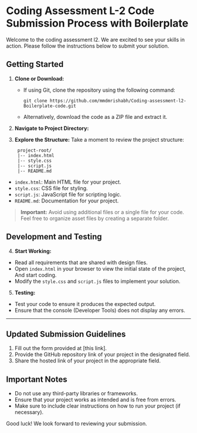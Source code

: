 # Coding Assessment L-2 Code Submission Process with Boilerplate

Welcome to the coding assessment l2. We are excited to see your skills in action. Please follow the instructions below to submit your solution.

## Getting Started

1. **Clone or Download:**
   - If using Git, clone the repository using the following command:
     ```
     git clone https://github.com/mmdmrishabh/Coding-assessment-l2-Boilerplate-code.git
     ```
   - Alternatively, download the code as a ZIP file and extract it.

2. **Navigate to Project Directory:**

3. **Explore the Structure:**
Take a moment to review the project structure:

        project-root/
        |-- index.html
        |-- style.css
        |-- script.js
        |-- README.md
- `index.html`: Main HTML file for your project.
- `style.css`: CSS file for styling.
- `script.js`: JavaScript file for scripting logic.
- `README.md`: Documentation for your project.
  
> **Important:** Avoid using additional files or a single file for your code. Feel free to organize asset files by creating a separate folder.

## Development and Testing

4. **Start Working:**
- Read all requirements that are shared with design files.
- Open `index.html` in your browser to view the initial state of the project, And start coding.
- Modify the `style.css` and `script.js` files to implement your solution.
5. **Testing:**
- Test your code to ensure it produces the expected output.
- Ensure that the console (Developer Tools) does not display any errors.


---
## Updated Submission Guidelines

1. Fill out the form provided at [this link].
2. Provide the GitHub repository link of your project in the designated field.
3. Share the hosted link of your project in the appropriate field.


## Important Notes

- Do not use any third-party libraries or frameworks.
- Ensure that your project works as intended and is free from errors.
- Make sure to include clear instructions on how to run your project (if necessary).

Good luck! We look forward to reviewing your submission.
